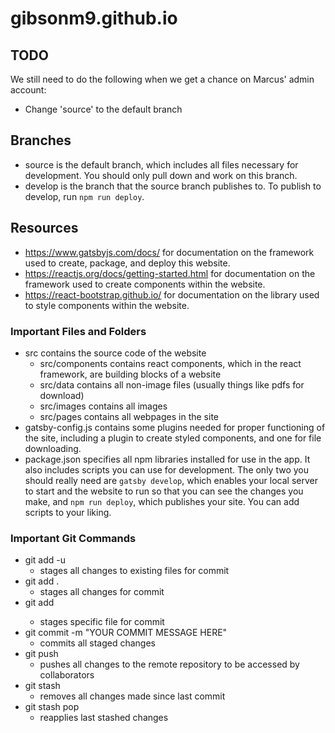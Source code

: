 # gibsonm9.github.io
## TODO
We still need to do the following when we get a chance on Marcus' admin account:
- Change 'source' to the default branch

## Branches
- source is the default branch, which includes all files necessary for development. You should only pull down and work on this branch.
- develop is the branch that the source branch publishes to. To publish to develop, run `npm run deploy`.

## Resources
- https://www.gatsbyjs.com/docs/ for documentation on the framework used to create, package, and deploy this website.
- https://reactjs.org/docs/getting-started.html for documentation on the framework used to create components within the website.
- https://react-bootstrap.github.io/ for documentation on the library used to style components within the website.

### Important Files and Folders
- src contains the source code of the website
  - src/components contains react components, which in the react framework, are building blocks of a website
  - src/data contains all non-image files (usually things like pdfs for download)
  - src/images contains all images
  - src/pages contains all webpages in the site
- gatsby-config.js contains some plugins needed for proper functioning of the site, including a plugin to create styled components, and one for file downloading.
- package.json specifies all npm libraries installed for use in the app. It also includes scripts you can use for development. The only two you should really need are `gatsby develop`, which enables your local server to start and the website to run so that you can see the changes you make, and `npm run deploy`, which publishes your site. You can add scripts to your liking.

### Important Git Commands
- git add -u
  - stages all changes to existing files for commit
- git add .
  - stages all changes for commit
- git add <FILENAME>
  - stages specific file for commit
- git commit -m "YOUR COMMIT MESSAGE HERE"
  - commits all staged changes
- git push
  - pushes all changes to the remote repository to be accessed by collaborators
- git stash
  - removes all changes made since last commit
- git stash pop
  - reapplies last stashed changes
